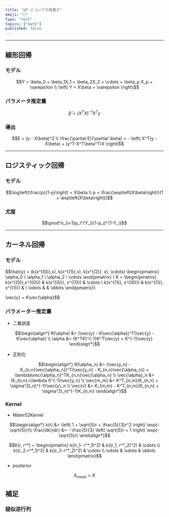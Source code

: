```yaml
---
title: "GP についての覚書き"
emoji: "📏"
type: "tech"
topics: ["math"]
published: false
---
```


----------

## 線形回帰

### モデル

$$Y = \beta_0 + \beta_1X_1 + \beta_2X_2 + \cdots + \beta_p X_p + \varepsilon \\
\left( Y = X\beta + \varepsilon \right)$$

### パラメータ推定量

$$\hat{\beta} = (X^TX)^{-1}X^Ty$$

### 導出

$$E = (y - X\beta)^2 \\
\frac{\partial E}{\partial \beta} = - \left( X^T(y - X\beta) + (y^T-X^T\beta^T)X \right)$$

----------

## ロジスティック回帰

### モデル

$$\log\left(\frac{p}{1-p}\right) = X\beta \\
p = \frac{\exp\left(X\beta\right)}{1 + \exp\left(X\beta\right)}$$

### 尤度

$$\prod^n_{i=1}p_i^{Y_i}(1-p_i)^{1-Y_i}$$

----------

## カーネル回帰

### モデル

$$\hat{y} = (k(x^{(0)},x), k(x^{(1)},x), k(x^{(2)}, x), \cdots) \begin{pmatrix}
\alpha_0 \\
\alpha_1 \\
\alpha_2 \\
\vdots
\end{pmatrix} \\
K = \begin{pmatrix}
  k(x^{(0)},x^{(0)}) & k(x^{(0)}, x^{(1)}) & \cdots \\
k(x^{(1)}, x^{(0)}) & k(x^{(1)}, x^{(1)}) & \\
\vdots & & \ddots
\end{pmatrix}\\

\vec{y} = K\vec{\alpha}$$

### バラメーター推定量

* 二乗誤差

$$\begin{align*}
R(\alpha) &= (\vec{y} - K\vec{\alpha})^T(\vec{y} - K\vec{\alpha}) \\
\alpha &= (K^TK)^{-1}K^T\vec{y} = K^{-1}\vec{y}
\end{align*}$$

* 正則化

$$\begin{align*}
R(\alpha_n) &= (\vec{y_n} - K_{n,n}\vec{\alpha_n})^T(\vec{y_n} - K_{n,n}\vec{\alpha_n}) + \lambda\vec{\alpha_n}^TK_{n,n}\vec{\alpha_n} \\
\vec{\alpha}_n &= (K_{n,n}+\lambda I)^{-1}\vec{y_n} \\
\vec{m_m} &= K^T_{n,m}(K_{n,n} + \sigma^2I_n)^{-1}\vec{y}_n \\
\vec{v} &= K_{m,m} - K^T_{n,m}(K_{n,n} + \sigma^2I_n)^{-1}K_{n,m}
\end{align*}$$

### Kernel

* Mater52Kernel

$$\begin{align*}
k(r) &= \left( 1 + \sqrt{5}r + \frac{5}{3}r^2 \right) \exp(-\sqrt{5}r)\\
\frac{dk}{dr} &= - \frac{5}{3} \left( \sqrt{5}r + 1 \right) \exp(-\sqrt{5}r)
\end{align*}$$

$$K(r, r^*) = \begin{pmatrix}
k((r_1- r^*_1)^2) & k((r_1, r^*_2)^2) & \cdots \\
k((r_2-r^*_1)^2) & k((r_2-r^*_2)^2) & \cdots \\
\vdots & \vdots & \ddots
\end{pmatrix}$$

* posterior

$$A_{mean} = K$$

## 補足

### 疑似逆行列